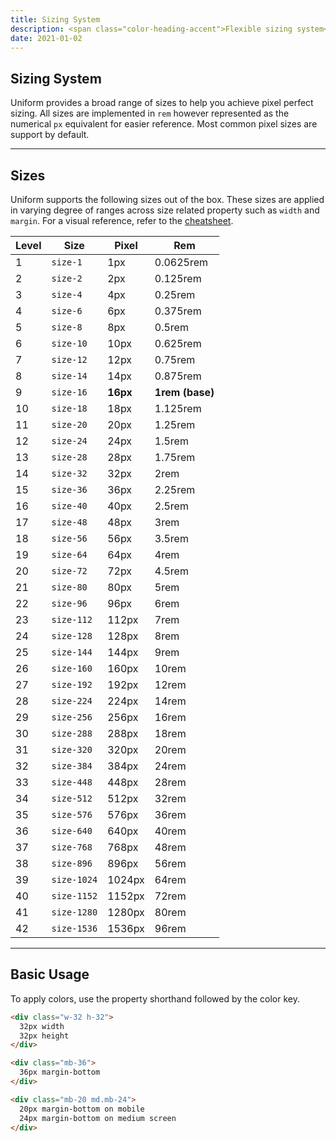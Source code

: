 ```yaml
---
title: Sizing System
description: <span class="color-heading-accent">Flexible sizing system</span> for pixel perfect adjustments.
date: 2021-01-02
---
```


## Sizing System

Uniform provides a broad range of sizes to help you achieve pixel perfect sizing. All sizes are implemented in `rem` however represented as the numerical `px` equivalent for easier reference. Most common pixel sizes are support by default.



---

## Sizes

Uniform supports the following sizes out of the box. These sizes are applied in varying degree of ranges across size related property such as `width` and `margin`. For a visual reference, refer to the [cheatsheet](/cheatsheet/sizing-scales).

| Level | Size | Pixel | Rem |
| - | - | - | - |
| 1 | `size-1` | 1px | 0.0625rem |
| 2 | `size-2` | 2px | 0.125rem |
| 3 | `size-4` | 4px | 0.25rem |
| 4 | `size-6` | 6px | 0.375rem |
| 5 | `size-8` | 8px | 0.5rem |
| 6 | `size-10` | 10px | 0.625rem |
| 7 | `size-12` | 12px | 0.75rem |
| 8 | `size-14` | 14px | 0.875rem |
| 9 | `size-16` | **16px** | **1rem (base)** |
| 10 | `size-18` | 18px | 1.125rem |
| 11 | `size-20` | 20px | 1.25rem |
| 12 | `size-24` | 24px | 1.5rem |
| 13 | `size-28` | 28px | 1.75rem |
| 14 | `size-32` | 32px | 2rem |
| 15 | `size-36` | 36px | 2.25rem |
| 16 | `size-40` | 40px | 2.5rem |
| 17 | `size-48` | 48px | 3rem |
| 18 | `size-56` | 56px | 3.5rem |
| 19 | `size-64` | 64px | 4rem |
| 20 | `size-72` | 72px | 4.5rem |
| 21 | `size-80` | 80px | 5rem |
| 22 | `size-96` | 96px | 6rem |
| 23 | `size-112` | 112px | 7rem |
| 24 | `size-128` | 128px | 8rem |
| 25 | `size-144` | 144px | 9rem |
| 26 | `size-160` | 160px | 10rem |
| 27 | `size-192` | 192px | 12rem |
| 28 | `size-224` | 224px | 14rem |
| 29 | `size-256` | 256px | 16rem |
| 30 | `size-288` | 288px | 18rem |
| 31 | `size-320` | 320px | 20rem |
| 32 | `size-384` | 384px | 24rem |
| 33 | `size-448` | 448px | 28rem |
| 34 | `size-512` | 512px | 32rem |
| 35 | `size-576` | 576px | 36rem |
| 36 | `size-640` | 640px | 40rem |
| 37 | `size-768` | 768px | 48rem |
| 38 | `size-896` | 896px | 56rem |
| 39 | `size-1024` | 1024px | 64rem |
| 40 | `size-1152` | 1152px | 72rem |
| 41 | `size-1280` | 1280px | 80rem |
| 42 | `size-1536` | 1536px | 96rem |



---

## Basic Usage

To apply colors, use the property shorthand followed by the color key.

```html
<div class="w-32 h-32">
  32px width
  32px height
</div>

<div class="mb-36">
  36px margin-bottom
</div>

<div class="mb-20 md.mb-24">
  20px margin-bottom on mobile
  24px margin-bottom on medium screen
</div>
```
